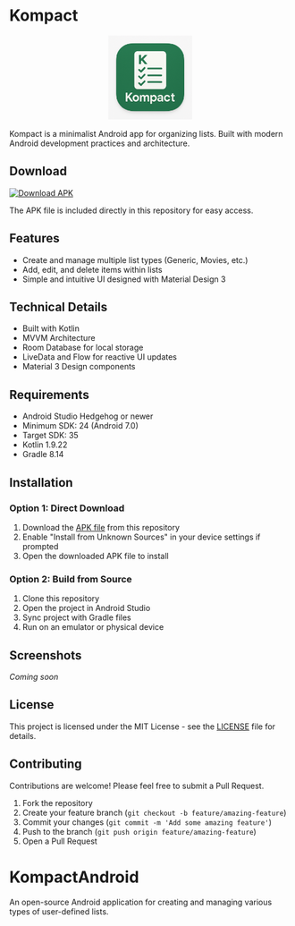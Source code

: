 # Kompact

<div align="center">
  <img src="assets/kompact_icon.png" alt="Kompact App Icon" width="150" height="150">
</div>

Kompact is a minimalist Android app for organizing lists. Built with modern Android development practices and architecture.

## Download

[<img src="https://img.shields.io/badge/Download-APK-green.svg" alt="Download APK" width="150"/>](app/release/Kompact-v1.0.1.apk)

The APK file is included directly in this repository for easy access.

## Features

- Create and manage multiple list types (Generic, Movies, etc.)
- Add, edit, and delete items within lists
- Simple and intuitive UI designed with Material Design 3

## Technical Details

- Built with Kotlin
- MVVM Architecture
- Room Database for local storage
- LiveData and Flow for reactive UI updates
- Material 3 Design components

## Requirements

- Android Studio Hedgehog or newer
- Minimum SDK: 24 (Android 7.0)
- Target SDK: 35
- Kotlin 1.9.22
- Gradle 8.14

## Installation

### Option 1: Direct Download
1. Download the [APK file](app/release/Kompact-v1.0.1.apk) from this repository
2. Enable "Install from Unknown Sources" in your device settings if prompted
3. Open the downloaded APK file to install

### Option 2: Build from Source
1. Clone this repository
2. Open the project in Android Studio
3. Sync project with Gradle files
4. Run on an emulator or physical device

## Screenshots

*Coming soon*

## License

This project is licensed under the MIT License - see the [LICENSE](LICENSE) file for details.

## Contributing

Contributions are welcome! Please feel free to submit a Pull Request.

1. Fork the repository
2. Create your feature branch (`git checkout -b feature/amazing-feature`)
3. Commit your changes (`git commit -m 'Add some amazing feature'`)
4. Push to the branch (`git push origin feature/amazing-feature`)
5. Open a Pull Request

# KompactAndroid
An open-source Android application for creating and managing various types of user-defined lists.
